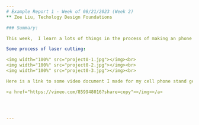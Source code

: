 ```yaml
---
# Example Report 1 - Week of 08/21/2023 (Week 2)
** Zoe Liu, Techology Design Foundations

### Summary:

This week,  I learn a lots of things in the process of making an phone stand

Some process of laser cutting:

<img width="100%" src="project0-1.jpg"></img><br>
<img width="100%" src="project0-2.jpg"></img><br>
<img width="100%" src="project0-3.jpg"></img><br>

Here is a link to some video document I made for my cell phone stand getting cut at Jacobs!

<a href="https://vimeo.com/859948016?share=copy"></img></a>




---
```

